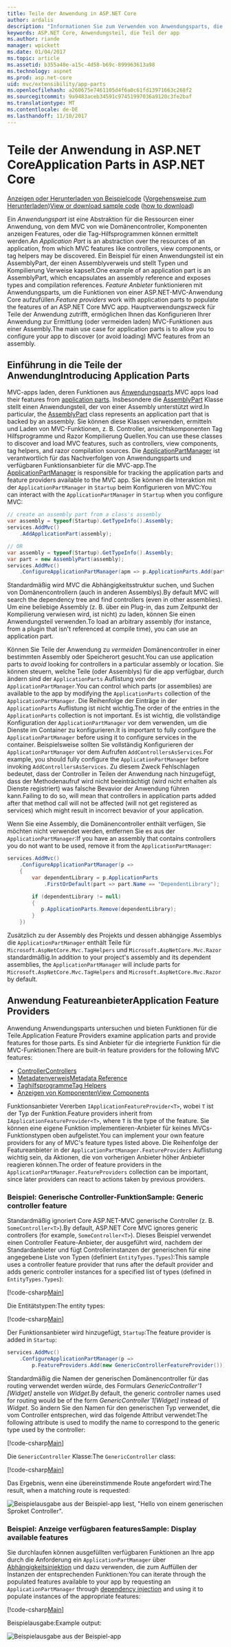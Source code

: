 ```yaml
---
title: Teile der Anwendung in ASP.NET Core
author: ardalis
description: "Informationen Sie zum Verwenden von Anwendungsparts, die Abstrations über die Ressourcen einer App, zum Konfigurieren Ihrer Anwendung zur Ermittlung oder das Laden von Funktionen aus einer Assembly verhindern."
keywords: ASP.NET Core, Anwendungsteil, die Teil der app
ms.author: riande
manager: wpickett
ms.date: 01/04/2017
ms.topic: article
ms.assetid: b355a48e-a15c-4d58-b69c-899963613a98
ms.technology: aspnet
ms.prod: asp.net-core
uid: mvc/extensibility/app-parts
ms.openlocfilehash: a260675e7461105d4f6a0c61fd13971663c268f2
ms.sourcegitcommit: 9a9483aceb34591c97451997036a9120c3fe2baf
ms.translationtype: MT
ms.contentlocale: de-DE
ms.lasthandoff: 11/10/2017
---
```

# <a name="application-parts-in-aspnet-core"></a><span data-ttu-id="b2c94-104">Teile der Anwendung in ASP.NET Core</span><span class="sxs-lookup"><span data-stu-id="b2c94-104">Application Parts in ASP.NET Core</span></span>

<span data-ttu-id="b2c94-105">[Anzeigen oder Herunterladen von Beispielcode](https://github.com/aspnet/Docs/tree/master/aspnetcore/mvc/advanced/app-parts/sample) ([Vorgehensweise zum Herunterladen](xref:tutorials/index#how-to-download-a-sample))</span><span class="sxs-lookup"><span data-stu-id="b2c94-105">[View or download sample code](https://github.com/aspnet/Docs/tree/master/aspnetcore/mvc/advanced/app-parts/sample) ([how to download](xref:tutorials/index#how-to-download-a-sample))</span></span>

<span data-ttu-id="b2c94-106">Ein *Anwendungspart* ist eine Abstraktion für die Ressourcen einer Anwendung, von dem MVC von wie Domänencontroller, Komponenten anzeigen Features, oder die Tag-Hilfsprogrammen können ermittelt werden.</span><span class="sxs-lookup"><span data-stu-id="b2c94-106">An *Application Part* is an abstraction over the resources of an application, from which MVC features like controllers, view components, or tag helpers may be discovered.</span></span> <span data-ttu-id="b2c94-107">Ein Beispiel für einen Anwendungsteil ist ein AssemblyPart, der einen Assemblyverweis und stellt Typen und Kompilierung Verweise kapselt.</span><span class="sxs-lookup"><span data-stu-id="b2c94-107">One example of an application part is an AssemblyPart, which encapsulates an assembly reference and exposes types and compilation references.</span></span> <span data-ttu-id="b2c94-108">*Feature Anbieter* funktionieren mit Anwendungsparts, um die Funktionen von einer ASP.NET-MVC-Anwendung Core aufzufüllen.</span><span class="sxs-lookup"><span data-stu-id="b2c94-108">*Feature providers* work with application parts to populate the features of an ASP.NET Core MVC app.</span></span> <span data-ttu-id="b2c94-109">Hauptverwendungszweck für Teile der Anwendung zutrifft, ermöglichen Ihnen das Konfigurieren Ihrer Anwendung zur Ermittlung (oder vermeiden laden) MVC-Funktionen aus einer Assembly.</span><span class="sxs-lookup"><span data-stu-id="b2c94-109">The main use case for application parts is to allow you to configure your app to discover (or avoid loading) MVC features from an assembly.</span></span>

## <a name="introducing-application-parts"></a><span data-ttu-id="b2c94-110">Einführung in die Teile der Anwendung</span><span class="sxs-lookup"><span data-stu-id="b2c94-110">Introducing Application Parts</span></span>

<span data-ttu-id="b2c94-111">MVC-apps laden, deren Funktionen aus [Anwendungsparts](/aspnet/core/api/microsoft.aspnetcore.mvc.applicationparts.applicationpart).</span><span class="sxs-lookup"><span data-stu-id="b2c94-111">MVC apps load their features from [application parts](/aspnet/core/api/microsoft.aspnetcore.mvc.applicationparts.applicationpart).</span></span> <span data-ttu-id="b2c94-112">Insbesondere die [AssemblyPart](/aspnet/core/api/microsoft.aspnetcore.mvc.applicationparts.assemblypart#Microsoft_AspNetCore_Mvc_ApplicationParts_AssemblyPart) Klasse stellt einen Anwendungsteil, der von einer Assembly unterstützt wird.</span><span class="sxs-lookup"><span data-stu-id="b2c94-112">In particular, the [AssemblyPart](/aspnet/core/api/microsoft.aspnetcore.mvc.applicationparts.assemblypart#Microsoft_AspNetCore_Mvc_ApplicationParts_AssemblyPart) class represents an application part that is backed by an assembly.</span></span> <span data-ttu-id="b2c94-113">Sie können diese Klassen verwenden, ermitteln und Laden von MVC-Funktionen, z. B. Controller, ansichtskomponenten Tag Hilfsprogramme und Razor Kompilierung Quellen.</span><span class="sxs-lookup"><span data-stu-id="b2c94-113">You can use these classes to discover and load MVC features, such as controllers, view components, tag helpers, and razor compilation sources.</span></span> <span data-ttu-id="b2c94-114">Die [ApplicationPartManager](/aspnet/core/api/microsoft.aspnetcore.mvc.applicationparts.applicationpartmanager) ist verantwortlich für das Nachverfolgen von Anwendungsparts und verfügbaren Funktionsanbieter für die MVC-app.</span><span class="sxs-lookup"><span data-stu-id="b2c94-114">The [ApplicationPartManager](/aspnet/core/api/microsoft.aspnetcore.mvc.applicationparts.applicationpartmanager) is responsible for tracking the application parts and feature providers available to the MVC app.</span></span> <span data-ttu-id="b2c94-115">Sie können die Interaktion mit der `ApplicationPartManager` in `Startup` beim Konfigurieren von MVC:</span><span class="sxs-lookup"><span data-stu-id="b2c94-115">You can interact with the `ApplicationPartManager` in `Startup` when you configure MVC:</span></span>

```csharp
// create an assembly part from a class's assembly
var assembly = typeof(Startup).GetTypeInfo().Assembly;
services.AddMvc()
    .AddApplicationPart(assembly);

// OR
var assembly = typeof(Startup).GetTypeInfo().Assembly;
var part = new AssemblyPart(assembly);
services.AddMvc()
    .ConfigureApplicationPartManager(apm => p.ApplicationParts.Add(part));
```

<span data-ttu-id="b2c94-116">Standardmäßig wird MVC die Abhängigkeitsstruktur suchen, und Suchen von Domänencontrollern (auch in anderen Assemblys).</span><span class="sxs-lookup"><span data-stu-id="b2c94-116">By default MVC will search the dependency tree and find controllers (even in other assemblies).</span></span> <span data-ttu-id="b2c94-117">Um eine beliebige Assembly (z. B. über ein Plug-in, das zum Zeitpunkt der Kompilierung verwiesen wird, ist nicht) zu laden, können Sie einen Anwendungsteil verwenden.</span><span class="sxs-lookup"><span data-stu-id="b2c94-117">To load an arbitrary assembly (for instance, from a plugin that isn't referenced at compile time), you can use an application part.</span></span>

<span data-ttu-id="b2c94-118">Können Sie Teile der Anwendung zu *vermeiden* Domänencontroller in einer bestimmten Assembly oder Speicherort gesucht.</span><span class="sxs-lookup"><span data-stu-id="b2c94-118">You can use application parts to *avoid* looking for controllers in a particular assembly or location.</span></span> <span data-ttu-id="b2c94-119">Sie können steuern, welche Teile (oder Assemblys) für die app verfügbar, durch ändern sind der `ApplicationParts` Auflistung von der `ApplicationPartManager`.</span><span class="sxs-lookup"><span data-stu-id="b2c94-119">You can control which parts (or assemblies) are available to the app by modifying the `ApplicationParts` collection of the `ApplicationPartManager`.</span></span> <span data-ttu-id="b2c94-120">Die Reihenfolge der Einträge in der `ApplicationParts` Auflistung ist nicht wichtig.</span><span class="sxs-lookup"><span data-stu-id="b2c94-120">The order of the entries in the `ApplicationParts` collection is not important.</span></span> <span data-ttu-id="b2c94-121">Es ist wichtig, die vollständige Konfiguration der `ApplicationPartManager` vor dem verwenden, um die Dienste im Container zu konfigurieren.</span><span class="sxs-lookup"><span data-stu-id="b2c94-121">It is important to fully configure the `ApplicationPartManager` before using it to configure services in the container.</span></span> <span data-ttu-id="b2c94-122">Beispielsweise sollten Sie vollständig Konfigurieren der `ApplicationPartManager` vor dem Aufrufen `AddControllersAsServices`.</span><span class="sxs-lookup"><span data-stu-id="b2c94-122">For example, you should fully configure the `ApplicationPartManager` before invoking `AddControllersAsServices`.</span></span> <span data-ttu-id="b2c94-123">Zu diesem Zweck Fehlschlagen bedeutet, dass der Controller in Teilen der Anwendung nach hinzugefügt, dass der Methodenaufruf wird nicht beeinträchtigt (wird nicht erhalten als Dienste registriert) was falsche Bevavior der Anwendung führen kann.</span><span class="sxs-lookup"><span data-stu-id="b2c94-123">Failing to do so, will mean that controllers in application parts added after that method call will not be affected (will not get registered as services) which might result in incorrect bevavior of your application.</span></span>

<span data-ttu-id="b2c94-124">Wenn Sie eine Assembly, die Domänencontroller enthält verfügen, Sie möchten nicht verwendet werden, entfernen Sie es aus der `ApplicationPartManager`:</span><span class="sxs-lookup"><span data-stu-id="b2c94-124">If you have an assembly that contains controllers you do not want to be used, remove it from the `ApplicationPartManager`:</span></span>

```csharp
services.AddMvc()
    .ConfigureApplicationPartManager(p =>
    {
        var dependentLibrary = p.ApplicationParts
            .FirstOrDefault(part => part.Name == "DependentLibrary");

        if (dependentLibrary != null)
        {
           p.ApplicationParts.Remove(dependentLibrary);
        }
    })
```

<span data-ttu-id="b2c94-125">Zusätzlich zu der Assembly des Projekts und dessen abhängige Assemblys die `ApplicationPartManager` enthält Teile für `Microsoft.AspNetCore.Mvc.TagHelpers` und `Microsoft.AspNetCore.Mvc.Razor` standardmäßig.</span><span class="sxs-lookup"><span data-stu-id="b2c94-125">In addition to your project's assembly and its dependent assemblies, the `ApplicationPartManager` will include parts for `Microsoft.AspNetCore.Mvc.TagHelpers` and `Microsoft.AspNetCore.Mvc.Razor` by default.</span></span>

## <a name="application-feature-providers"></a><span data-ttu-id="b2c94-126">Anwendung Featureanbieter</span><span class="sxs-lookup"><span data-stu-id="b2c94-126">Application Feature Providers</span></span>

<span data-ttu-id="b2c94-127">Anwendung Anwendungsparts untersuchen und bieten Funktionen für die Teile.</span><span class="sxs-lookup"><span data-stu-id="b2c94-127">Application Feature Providers examine application parts and provide features for those parts.</span></span> <span data-ttu-id="b2c94-128">Es sind Anbieter für die integrierte Funktion für die MVC-Funktionen:</span><span class="sxs-lookup"><span data-stu-id="b2c94-128">There are built-in feature providers for the following MVC features:</span></span>

* [<span data-ttu-id="b2c94-129">Controller</span><span class="sxs-lookup"><span data-stu-id="b2c94-129">Controllers</span></span>](https://docs.microsoft.com/aspnet/core/api/microsoft.aspnetcore.mvc.controllers.controllerfeatureprovider)
* [<span data-ttu-id="b2c94-130">Metadatenverweis</span><span class="sxs-lookup"><span data-stu-id="b2c94-130">Metadata Reference</span></span>](https://docs.microsoft.com/aspnet/core/api/microsoft.aspnetcore.mvc.razor.compilation.metadatareferencefeatureprovider)
* [<span data-ttu-id="b2c94-131">Taghilfsprogramme</span><span class="sxs-lookup"><span data-stu-id="b2c94-131">Tag Helpers</span></span>](https://docs.microsoft.com/aspnet/core/api/microsoft.aspnetcore.mvc.razor.taghelpers.taghelperfeatureprovider)
* [<span data-ttu-id="b2c94-132">Anzeigen von Komponenten</span><span class="sxs-lookup"><span data-stu-id="b2c94-132">View Components</span></span>](https://docs.microsoft.com/aspnet/core/api/microsoft.aspnetcore.mvc.viewcomponents.viewcomponentfeatureprovider)

<span data-ttu-id="b2c94-133">Funktionsanbieter Vererben `IApplicationFeatureProvider<T>`, wobei `T` ist der Typ der Funktion.</span><span class="sxs-lookup"><span data-stu-id="b2c94-133">Feature providers inherit from `IApplicationFeatureProvider<T>`, where `T` is the type of the feature.</span></span> <span data-ttu-id="b2c94-134">Sie können eine eigene Funktion implementieren-Anbieter für keines MVCs-Funktionstypen oben aufgelistet.</span><span class="sxs-lookup"><span data-stu-id="b2c94-134">You can implement your own feature providers for any of MVC's feature types listed above.</span></span> <span data-ttu-id="b2c94-135">Die Reihenfolge der Featureanbieter in der `ApplicationPartManager.FeatureProviders` Auflistung wichtig sein, da Aktionen, die von vorherigen Anbieter höher Anbieter reagieren können.</span><span class="sxs-lookup"><span data-stu-id="b2c94-135">The order of feature providers in the `ApplicationPartManager.FeatureProviders` collection can be important, since later providers can react to actions taken by previous providers.</span></span>

### <a name="sample-generic-controller-feature"></a><span data-ttu-id="b2c94-136">Beispiel: Generische Controller-Funktion</span><span class="sxs-lookup"><span data-stu-id="b2c94-136">Sample: Generic controller feature</span></span>

<span data-ttu-id="b2c94-137">Standardmäßig ignoriert Core ASP.NET-MVC generische Controller (z. B. `SomeController<T>`).</span><span class="sxs-lookup"><span data-stu-id="b2c94-137">By default, ASP.NET Core MVC ignores generic controllers (for example, `SomeController<T>`).</span></span> <span data-ttu-id="b2c94-138">Dieses Beispiel verwendet einen Controller Feature-Anbieter, der ausgeführt wird, nachdem der Standardanbieter und fügt Controllerinstanzen der generischen für eine angegebene Liste von Typen (definiert `EntityTypes.Types`):</span><span class="sxs-lookup"><span data-stu-id="b2c94-138">This sample uses a controller feature provider that runs after the default provider and adds generic controller instances for a specified list of types (defined in `EntityTypes.Types`):</span></span>

[!code-csharp[Main](./app-parts/sample/AppPartsSample/GenericControllerFeatureProvider.cs?highlight=13&range=18-36)]

<span data-ttu-id="b2c94-139">Die Entitätstypen:</span><span class="sxs-lookup"><span data-stu-id="b2c94-139">The entity types:</span></span>

[!code-csharp[Main](./app-parts/sample/AppPartsSample/Model/EntityTypes.cs?range=6-16)]

<span data-ttu-id="b2c94-140">Der Funktionsanbieter wird hinzugefügt, `Startup`:</span><span class="sxs-lookup"><span data-stu-id="b2c94-140">The feature provider is added in `Startup`:</span></span>

```csharp
services.AddMvc()
    .ConfigureApplicationPartManager(p => 
        p.FeatureProviders.Add(new GenericControllerFeatureProvider()));
```

<span data-ttu-id="b2c94-141">Standardmäßig die Namen der generischen Domänencontroller für das routing verwendet werden würde, des Formulars *GenericController'1 [Widget]* anstelle von *Widget*.</span><span class="sxs-lookup"><span data-stu-id="b2c94-141">By default, the generic controller names used for routing would be of the form *GenericController\`1[Widget]* instead of *Widget*.</span></span> <span data-ttu-id="b2c94-142">So ändern Sie den Namen für den generischen Typ verwendet, die vom Controller entsprechen, wird das folgende Attribut verwendet:</span><span class="sxs-lookup"><span data-stu-id="b2c94-142">The following attribute is used to modify the name to correspond to the generic type used by the controller:</span></span>

[!code-csharp[Main](./app-parts/sample/AppPartsSample/GenericControllerNameConvention.cs)]

<span data-ttu-id="b2c94-143">Die `GenericController` Klasse:</span><span class="sxs-lookup"><span data-stu-id="b2c94-143">The `GenericController` class:</span></span>

[!code-csharp[Main](./app-parts/sample/AppPartsSample/GenericController.cs?highlight=5-6)]

<span data-ttu-id="b2c94-144">Das Ergebnis, wenn eine übereinstimmende Route angefordert wird:</span><span class="sxs-lookup"><span data-stu-id="b2c94-144">The result, when a matching route is requested:</span></span>

![Beispielausgabe aus der Beispiel-app liest, "Hello von einem generischen Sproket Controller".](app-parts/_static/generic-controller.png)

### <a name="sample-display-available-features"></a><span data-ttu-id="b2c94-146">Beispiel: Anzeige verfügbaren features</span><span class="sxs-lookup"><span data-stu-id="b2c94-146">Sample: Display available features</span></span>

<span data-ttu-id="b2c94-147">Sie durchlaufen können ausgefüllten verfügbaren Funktionen an Ihre app durch die Anforderung ein `ApplicationPartManager` über [Abhängigkeitsinjektion](../../fundamentals/dependency-injection.md) und dazu verwenden, die zum Auffüllen der Instanzen der entsprechenden Funktionen:</span><span class="sxs-lookup"><span data-stu-id="b2c94-147">You can iterate through the populated features available to your app by requesting an `ApplicationPartManager` through [dependency injection](../../fundamentals/dependency-injection.md) and using it to populate instances of the appropriate features:</span></span>

[!code-csharp[Main](./app-parts/sample/AppPartsSample/Controllers/FeaturesController.cs?highlight=16,25-27)]

<span data-ttu-id="b2c94-148">Beispielausgabe:</span><span class="sxs-lookup"><span data-stu-id="b2c94-148">Example output:</span></span>

![Beispielausgabe aus der Beispiel-app](app-parts/_static/available-features.png)
